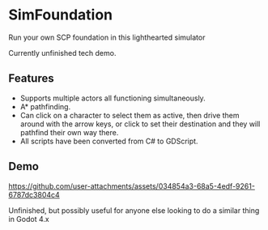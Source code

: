 # SimFoundation
Run your own SCP foundation in this lighthearted simulator

Currently unfinished tech demo. 

## Features

* Supports multiple actors all functioning simultaneously. 
* A* pathfinding.
* Can click on a character to select them as active, then drive them around with the arrow keys, or click to set their destination and they will pathfind their own way there.
* All scripts have been converted from C# to GDScript.

## Demo



https://github.com/user-attachments/assets/034854a3-68a5-4edf-9261-6787dc3804c4



Unfinished, but possibly useful for anyone else looking to do a similar thing in Godot 4.x
